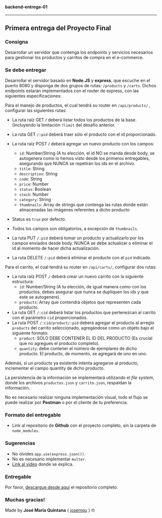 #### **backend-entrega-01**
___
## Primera entrega del Proyecto Final

### **Consigna**

Desarrollar un servidor que contenga los endpoints y servicios necesarios para gestionar los productos y carritos de compra en el e-commerce.

### **Se debe entregar**

Desarrollar el servidor basado en **Node.JS** y **express**, que escuche en el puerto 8080 y disponga de dos grupos de rutas: `/products` y `/carts`. Dichos endpoints estarán implementados con el router de express, con las siguientes especificaciones:

Para el manejo de productos, el cual tendrá su router en `/api/products/` , configurar las siguientes rutas:

* La ruta raíz GET / deberá listar todos los productos de la base. (Incluyendo la limitación `?limit` del desafío anterior.
* La ruta GET `/:pid` deberá traer sólo el producto con el id proporcionado.
* La ruta raíz POST / deberá agregar un nuevo producto con los campos:

    - `id`: Number/String (A tu elección, el id NO se manda desde body, se autogenera como lo hemos visto desde los primeros entregables, asegurando que NUNCA se repetirán los ids en el archivo.
    - `title`: String
    - `description`: String
    - `code`: String
    - `price`: Number
    - `status`: Boolean
    - `stock`: Number
    - `category`: String
    - `thumbnails`: Array de strings que contenga las rutas donde están almacenadas las imágenes referentes a dicho producto
* Status es `true` por defecto.
* Todos los campos son obligatorios, a excepción de `thumbnails`.
* La ruta PUT `/:pid` deberá tomar un producto y actualizarlo por los campos enviados desde body. NUNCA se debe actualizar o eliminar el id al momento de hacer dicha actualización.
* La ruta DELETE `/:pid` deberá eliminar el producto con el `pid` indicado.

Para el carrito, el cual tendrá su router en `/api/carts/`, configurar dos rutas:

* La ruta raíz POST `/` deberá crear un nuevo carrito con la siguiente estructura:
    - `id`: Number/String (A tu elección, de igual manera como con los productos, debes asegurar que nunca se dupliquen los ids y que este se autogenere).
    - `products`: Array que contendrá objetos que representen cada producto.
* La ruta GET `/:cid` deberá listar los productos que pertenezcan al carrito con el parámetro `cid` proporcionados.
* La ruta POST `/:cid/product/:pid` deberá agregar el producto al arreglo `products` del carrito seleccionado, agregándose como un objeto bajo el siguiente formato:
    - `product`: SÓLO DEBE CONTENER EL ID DEL PRODUCTO (Es crucial que no agregues el producto completo).
    - `quantity`: debe contener el número de ejemplares de dicho producto. El producto, de momento, se agregará de uno en uno.

Además, si un producto ya existente intenta agregarse al producto, incrementar el campo quantity de dicho producto.

La persistencia de la información se implementará utilizando el *file system*, donde los archivos `productos.json` y `carrito.json`, respaldan la información.

No es necesario realizar ninguna implementación visual, todo el flujo se puede realizar por **Postman** o por el cliente de tu preferencia.


### **Formato del entregable**

* Link al repositorio de **Github** con el proyecto completo, sin la carpeta de `node_modules`.

### **Sugerencias**

* No olvides `app.use(express.json())`.
* No es necesario implementar `multer`.
* [Link al video](https://drive.google.com/file/d/1dIMDQLl8kG1_Jr7TKAo_SkcR1pMb13Af/view) donde se explica.

### **Entregable**

Por favor, [descargue desde aquí](https://github.com/jmquintana/backend-entrega-01/archive/master.zip) el repositorio completo.

### **Muchas gracias!**

Made by **José María Quintana** { [josemqu](https://github.com/jmquintana/) } 🤓